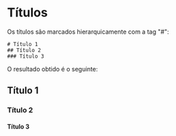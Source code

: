 # Títulos

Os títulos são marcados hierarquicamente com a tag "#":

```
# Título 1
## Título 2
### Título 3
```

O resultado obtido é o seguinte:

## Título 1

### Título 2

#### Título 3

